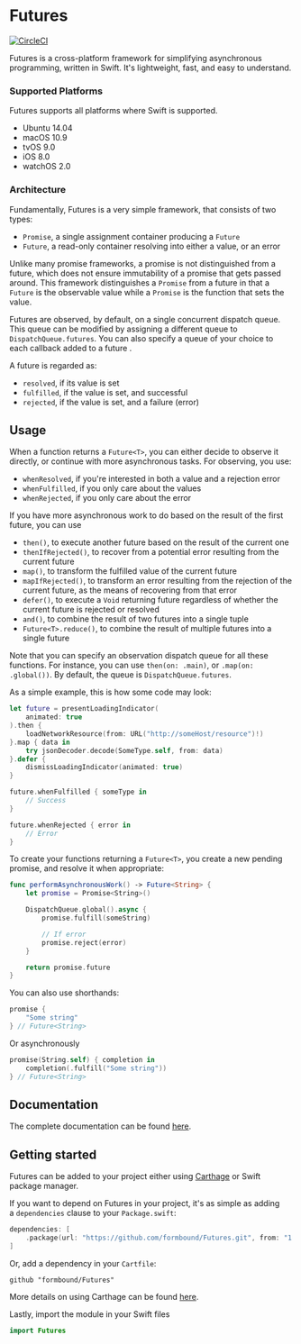 # Futures
[![CircleCI](https://circleci.com/gh/formbound/Futures.svg?style=svg)](https://circleci.com/gh/formbound/Futures)

Futures is a cross-platform framework for simplifying asynchronous programming, written in Swift. It's lightweight, fast, and easy to understand.


### Supported Platforms

Futures supports all platforms where Swift is supported.

* Ubuntu 14.04
* macOS 10.9
* tvOS 9.0
* iOS 8.0
* watchOS 2.0


### Architecture

Fundamentally, Futures is a very simple framework, that consists of two types:

* `Promise`, a single assignment container producing a `Future`
* `Future`, a read-only container resolving into either a value, or an error


Unlike many promise frameworks, a promise is not distinguished from a future, which does not ensure immutability of a promise that gets passed around. This framework distinguishes a `Promise` from a future in that a `Future` is the observable value while a `Promise` is the function that sets the value.


Futures are observed, by default, on a single concurrent dispatch queue. This queue can be modified by assigning a different queue to `DispatchQueue.futures`. You can also specify a queue of your choice to each callback added to a future .


A future is regarded as:

* `resolved`, if its value is set
* `fulfilled`, if the value is set, and successful
* `rejected`, if the value is set, and a failure (error)


## Usage

When a function returns a `Future<T>`, you can either decide to observe it directly, or continue with more asynchronous tasks. For observing, you use:

* `whenResolved`, if you're interested in both a value and a rejection error 
* `whenFulfilled`, if you only care about the values
* `whenRejected`, if you only care about the error


If you have more asynchronous work to do based on the result of the first future, you can use

* `then()`, to execute another future based on the result of the current one
* `thenIfRejected()`, to recover from a potential error resulting from the current future
* `map()`, to transform the fulfilled value of the current future
* `mapIfRejected()`, to transform an error resulting from the rejection of the current future, as the means of recovering from that error
* `defer()`, to execute a `Void` returning future regardless of whether the current future is rejected or resolved
* `and()`, to combine the result of two futures into a single tuple
* `Future<T>.reduce()`, to combine the result of multiple futures into a single future


Note that you can specify an observation dispatch queue for all these functions. For instance, you can use `then(on: .main)`, or `.map(on: .global())`. By default, the queue is `DispatchQueue.futures`.

As a simple example, this is how some code may look:

```swift
let future = presentLoadingIndicator(
    animated: true
).then {
    loadNetworkResource(from: URL("http://someHost/resource")!)
}.map { data in
    try jsonDecoder.decode(SomeType.self, from: data)
}.defer {
    dismissLoadingIndicator(animated: true)
}

future.whenFulfilled { someType in
    // Success
}

future.whenRejected { error in
    // Error
}
```

To create your functions returning a `Future<T>`, you create a new pending promise, and resolve it when appropriate:

```swift
func performAsynchronousWork() -> Future<String> {
    let promise = Promise<String>()

    DispatchQueue.global().async {
        promise.fulfill(someString)

        // If error
        promise.reject(error)
    }

    return promise.future
}
```

You can also use shorthands:

```swift
promise {
    "Some string"
} // Future<String>
```

Or asynchronously
```swift
promise(String.self) { completion in
    completion(.fulfill("Some string"))
} // Future<String>
```


## Documentation

The complete documentation can be found [here](https://formbound.github.io/Futures/).

## Getting started

Futures can be added to your project either using [Carthage](https://github.com/Carthage/Carthage) or Swift package manager.


If you want to depend on Futures in your project, it's as simple as adding a `dependencies` clause to your `Package.swift`:

```swift
dependencies: [
    .package(url: "https://github.com/formbound/Futures.git", from: "1.1.0")
]
```

Or, add a dependency in your `Cartfile`:

```
github "formbound/Futures"
```

More details on using Carthage can be found [here](https://github.com/Carthage/Carthage#quick-start).

Lastly, import the module in your Swift files

```swift
import Futures
```
